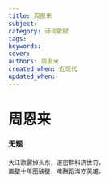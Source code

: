 ```yaml
---
title: 周恩来
subject: 
category: 诗词歌赋
tags: 
keywords: 
cover: 
authors: 周恩来
created_when: 近现代
updated_when: 
---
```


# 周恩来

#### 无题

```
大江歌罢掉头东，邃密群科济世穷。
面壁十年图破壁，难酬蹈海亦英雄。
```
